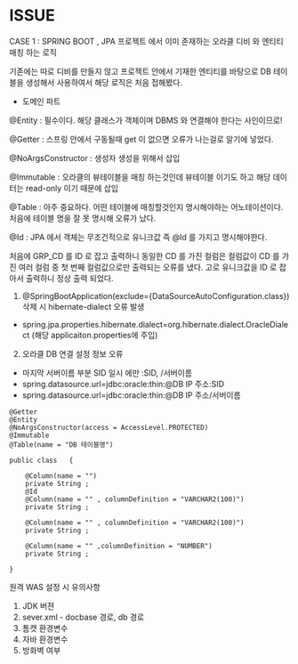 # ISSUE

CASE 1  : SPRING BOOT ,  JPA  프로젝트 에서 이미 존재하는 오라클 디비 와 엔티티 매칭 하는 로직

기존에는 따로 디비를 만들지 않고 프로젝트 안에서 기재한 엔티티를 바탕으로 DB 테이블을 생성해서 사용하여서 해당 로직은 처음 접해봤다.



* 도메인 파트

@Entity : 필수이다. 해당 클래스가 객체이며 DBMS 와 연결해야 한다는 사인이므로!

@Getter : 스프링 안에서 구동될때 get 이 없으면 오류가 나는걸로 알기에 넣었다.

@NoArgsConstructor : 생성자 생성을 위해서 삽입

@Immutable : 오라클의 뷰테이블을 매칭 하는것인데 뷰테이블 이기도 하고 해당 데이터는 read-only 이기 때문에 삽입

@Table : 아주 중요하다. 어떤 테이블에 매칭할것인지 명시해야하는 어노테이션이다. 처음에 테이블 명을 잘 못 명시해 오류가 났다.

@Id : JPA 에서 객체는 무조건적으로 유니크값 즉 @Id 를 가지고 명시해야한다.

처음에 GRP\_CD 를  ID 로 잡고 출력하니 동일한 CD 를 가진 컬럼은 컬럼값이 CD 를 가진 여러 컬럼 중 첫 번째 컬럼값으로만 출력되는 오류를 냈다. 고로 유니크값을 ID 로 잡아서 출력하니 정상 출력 되었다.



1. @SpringBootApplication(exclude={DataSourceAutoConfiguration.class}) 삭제 시 hibernate-dialect 오류 발생

* spring.jpa.properties.hibernate.dialect=org.hibernate.dialect.OracleDialect (해당 applicaiton.properties에 주입)



2. 오라클 DB 연결 설정 정보 오류&#x20;

* 마지막 서버이름 부분 SID 일시 에만 :SID,   /서버이름
* spring.datasource.url=jdbc:oracle:thin:@DB IP 주소:SID
* spring.datasource.url=jdbc:oracle:thin:@DB IP 주소/서버이름



```
@Getter
@Entity
@NoArgsConstructor(access = AccessLevel.PROTECTED)
@Immutable
@Table(name = "DB 테이블명")

public class   {

    @Column(name = "")
    private String ;
    @Id
    @Column(name = "" , columnDefinition = "VARCHAR2(100)")
    private String ;

    @Column(name = "" , columnDefinition = "VARCHAR2(100)")
    private String ;

    @Column(name = "" ,columnDefinition = "NUMBER")
    private String ;

}
```





원격 WAS 설정 시 유의사항

1. JDK 버젼
2. sever.xml - docbase 경로, db 경로
3. 톰캣 환경변수
4. 자바 환경변수
5. 방화벽 여부
